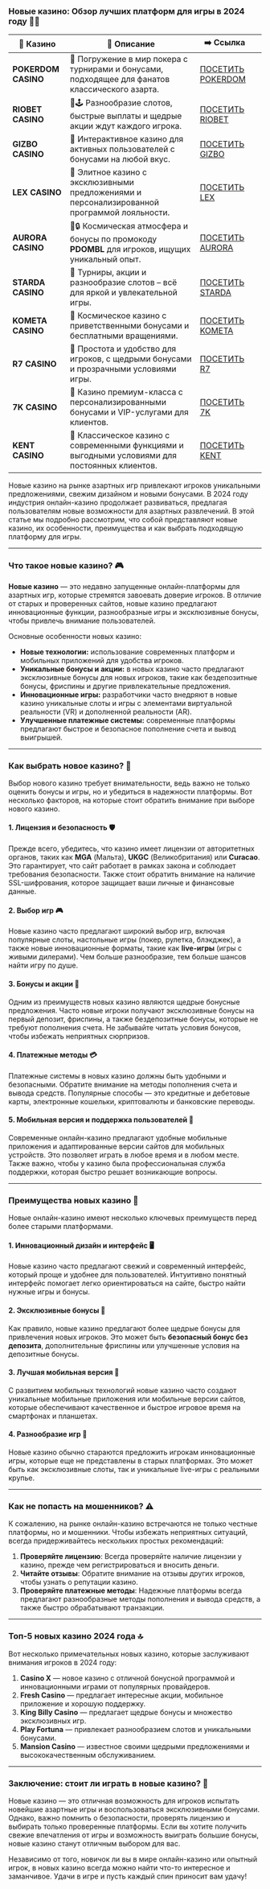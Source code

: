 ### Новые казино: Обзор лучших платформ для игры в 2024 году 🎰💥
| 🎰 Казино           | 📜 Описание                                                                                       | ➡️ Ссылка                                                                                          |   |
| ------------------- | ------------------------------------------------------------------------------------------------- | -------------------------------------------------------------------------------------------------- | - |
| **POKERDOM CASINO** | 🎲 Погружение в мир покера с турнирами и бонусами, подходящее для фанатов классического азарта.   | [ПОСЕТИТЬ POKERDOM](https://brandplay.link/FwVc4f)                                                 |   |
| **RIOBET CASINO**   | 🌟🕹️ Разнообразие слотов, быстрые выплаты и щедрые акции ждут каждого игрока.                    | [ПОСЕТИТЬ RIOBET](https://brandplay.link/TnjsxFvH)                                                 |   |
| **GIZBO CASINO**    | 🚀 Интерактивное казино для активных пользователей с бонусами на любой вкус.                      | [ПОСЕТИТЬ GIZBO](https://brandplay.link/rvzLrVLp)                                                  |   |
| **LEX CASINO**      | 🎰 Элитное казино с эксклюзивными предложениями и персонализированной программой лояльности.      | [ПОСЕТИТЬ LEX](https://brandplay.link/VMqNXPFs)                                                    |   |
| **AURORA CASINO**   | 🌌🔒 Космическая атмосфера и бонусы по промокоду **PDOMBL** для игроков, ищущих уникальный опыт. | [ПОСЕТИТЬ AURORA](https://10trafic-stat2.com/click/668546556bcc6313411604bc/6766/13031/subaccount) |   |
| **STARDA CASINO**   | 🌠 Турниры, акции и разнообразие слотов – всё для яркой и увлекательной игры.                     | [ПОСЕТИТЬ STARDA](https://brandplay.link/HDcDrxLk)                                                 |   |
| **KOMETA CASINO**   | 💫 Космическое казино с приветственными бонусами и бесплатными вращениями.                        | [ПОСЕТИТЬ KOMETA](https://brandplay.link/jHzFFYGv)                                                 |   |
| **R7 CASINO**       | 🎯 Простота и удобство для игроков, с щедрыми бонусами и прозрачными условиями игры.              | [ПОСЕТИТЬ R7](https://brandplay.link/dByFXP7h)                                                     |   |
| **7K CASINO**       | 💎 Казино премиум-класса с персонализированными бонусами и VIP-услугами для клиентов.             | [ПОСЕТИТЬ 7K](https://brandplay.link/dd46bNgD)                                                     |   |
| **KENT CASINO**     | 🎲 Классическое казино с современными функциями и выгодными условиями для постоянных клиентов.    | [ПОСЕТИТЬ KENT](https://brandplay.link/XRH1g6Vb)                                                   

Новые казино на рынке азартных игр привлекают игроков уникальными предложениями, свежим дизайном и новыми бонусами. В 2024 году индустрия онлайн-казино продолжает развиваться, предлагая пользователям новые возможности для азартных развлечений. В этой статье мы подробно рассмотрим, что собой представляют новые казино, их особенности, преимущества и как выбрать подходящую платформу для игры.

***

### Что такое новые казино? 🎮

**Новые казино** — это недавно запущенные онлайн-платформы для азартных игр, которые стремятся завоевать доверие игроков. В отличие от старых и проверенных сайтов, новые казино предлагают инновационные функции, разнообразные игры и эксклюзивные бонусы, чтобы привлечь внимание пользователей.

Основные особенности новых казино:

* **Новые технологии:** использование современных платформ и мобильных приложений для удобства игроков.
* **Уникальные бонусы и акции:** в новых казино часто предлагают эксклюзивные бонусы для новых игроков, такие как бездепозитные бонусы, фриспины и другие привлекательные предложения.
* **Инновационные игры:** разработчики часто внедряют в новые казино уникальные слоты и игры с элементами виртуальной реальности (VR) и дополненной реальности (AR).
* **Улучшенные платежные системы:** современные платформы предлагают быстрое и безопасное пополнение счета и вывод выигрышей.

***

### Как выбрать новое казино? 🧐

Выбор нового казино требует внимательности, ведь важно не только оценить бонусы и игры, но и убедиться в надежности платформы. Вот несколько факторов, на которые стоит обратить внимание при выборе нового казино.

#### 1. Лицензия и безопасность 🛡️

Прежде всего, убедитесь, что казино имеет лицензии от авторитетных органов, таких как **MGA** (Мальта), **UKGC** (Великобритания) или **Curacao**. Это гарантирует, что сайт работает в рамках закона и соблюдает требования безопасности. Также стоит обратить внимание на наличие SSL-шифрования, которое защищает ваши личные и финансовые данные.

#### 2. Выбор игр 🎮

Новые казино часто предлагают широкий выбор игр, включая популярные слоты, настольные игры (покер, рулетка, блэкджек), а также новые инновационные форматы, такие как **live-игры** (игры с живыми дилерами). Чем больше разнообразие, тем больше шансов найти игру по душе.

#### 3. Бонусы и акции 🎁

Одним из преимуществ новых казино являются щедрые бонусные предложения. Часто новые игроки получают эксклюзивные бонусы на первый депозит, фриспины, а также бездепозитные бонусы, которые не требуют пополнения счета. Не забывайте читать условия бонусов, чтобы избежать неприятных сюрпризов.

#### 4. Платежные методы 💳

Платежные системы в новых казино должны быть удобными и безопасными. Обратите внимание на методы пополнения счета и вывода средств. Популярные способы — это кредитные и дебетовые карты, электронные кошельки, криптовалюты и банковские переводы.

#### 5. Мобильная версия и поддержка пользователей 📱

Современные онлайн-казино предлагают удобные мобильные приложения и адаптированные версии сайтов для мобильных устройств. Это позволяет играть в любое время и в любом месте. Также важно, чтобы у казино была профессиональная служба поддержки, которая быстро решает возникающие вопросы.

***

### Преимущества новых казино 🌟

Новые онлайн-казино имеют несколько ключевых преимуществ перед более старыми платформами.

#### 1. Инновационный дизайн и интерфейс 🖥️

Новые казино часто предлагают свежий и современный интерфейс, который проще и удобнее для пользователей. Интуитивно понятный интерфейс помогает легко ориентироваться на сайте, быстро найти нужные игры и бонусы.

#### 2. Эксклюзивные бонусы 🎉

Как правило, новые казино предлагают более щедрые бонусы для привлечения новых игроков. Это может быть **безопасный бонус без депозита**, дополнительные фриспины или улучшенные условия на депозитные бонусы.

#### 3. Лучшая мобильная версия 📲

С развитием мобильных технологий новые казино часто создают уникальные мобильные приложения или мобильные версии сайтов, которые обеспечивают качественное и быстрое игровое время на смартфонах и планшетах.

#### 4. Разнообразие игр 🎰

Новые казино обычно стараются предложить игрокам инновационные игры, которые еще не представлены в старых платформах. Это может быть как эксклюзивные слоты, так и уникальные live-игры с реальными крупье.

***

### Как не попасть на мошенников? ⚠️

К сожалению, на рынке онлайн-казино встречаются не только честные платформы, но и мошенники. Чтобы избежать неприятных ситуаций, всегда придерживайтесь нескольких простых рекомендаций:

1. **Проверяйте лицензию**: Всегда проверяйте наличие лицензии у казино, прежде чем регистрироваться и вносить деньги.
2. **Читайте отзывы**: Обратите внимание на отзывы других игроков, чтобы узнать о репутации казино.
3. **Проверяйте платежные методы**: Надежные платформы всегда предлагают разнообразные методы пополнения и вывода средств, а также быстро обрабатывают транзакции.

***

### Топ-5 новых казино 2024 года 🔝

Вот несколько примечательных новых казино, которые заслуживают внимания игроков в 2024 году:

1. **Casino X** — новое казино с отличной бонусной программой и инновационными играми от популярных провайдеров.
2. **Fresh Casino** — предлагает интересные акции, мобильное приложение и хорошую поддержку.
3. **King Billy Casino** — предлагает щедрые бонусы и множество эксклюзивных игр.
4. **Play Fortuna** — привлекает разнообразием слотов и уникальными бонусами.
5. **Mansion Casino** — известное своими щедрыми предложениями и высококачественным обслуживанием.

***

### Заключение: стоит ли играть в новые казино? 🎰

Новые казино — это отличная возможность для игроков испытать новейшие азартные игры и воспользоваться эксклюзивными бонусами. Однако, важно помнить о безопасности, проверять лицензию и выбирать только проверенные платформы. Если вы хотите получить свежие впечатления от игры и возможность выиграть большие бонусы, новые казино станут отличным выбором для вас.

Независимо от того, новичок ли вы в мире онлайн-казино или опытный игрок, в новых казино всегда можно найти что-то интересное и заманчивое. Удачи в игре и пусть каждый спин приносит вам удачу!
